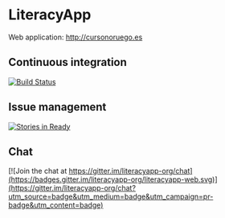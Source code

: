 # LiteracyApp
Web application: http://cursonoruego.es

## Continuous integration
[![Build Status](https://travis-ci.org/literacyapp-org/literacyapp-web.svg)](https://travis-ci.org/literacyapp-org/literacyapp-web)

## Issue management
[![Stories in Ready](https://badge.waffle.io/literacyapp-org/literacyapp-web.png?label=ready&title=Ready)](https://waffle.io/literacyapp-org/literacyapp-web)

## Chat
[![Join the chat at https://gitter.im/literacyapp-org/chat](https://badges.gitter.im/literacyapp-org/literacyapp-web.svg)](https://gitter.im/literacyapp-org/chat?utm_source=badge&utm_medium=badge&utm_campaign=pr-badge&utm_content=badge)
